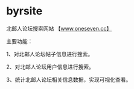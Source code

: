 # byrsite

北邮人论坛搜索网站 【www.oneseven.cc】

主要功能：

1、对北邮人论坛帖子信息进行搜索。

2、对北邮人论坛用户信息进行搜索。

3、统计北邮人论坛相关信息数据，实现可视化查看。
